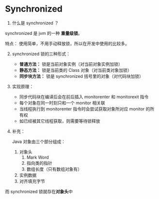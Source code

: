 # Synchronized
1. 什么是 synchronized ？

synchronized 是 jvm 的一种 **重量级锁**。

特点： 使用简单，不用手动释放锁，所以在开发中使用的比较多。

2. synchronized 锁的三种形式：

   - **普通方法：** 锁是当前对象实例（对当前对象实例加锁）
   - **静态方法：** 锁是当前类的 Class 对象（对当前类对象加锁）
   - **同步块方法：** 锁是 synchronized 括号里的对象（对代码块加锁）

3. 实现原理：

    - 同步代码块在编译后会在前后插入 monitorenter 和 monitorexit 指令
    - 每个对象在同一时刻只和一个 monitor 相关联
    - 当线程执行到 monitorenter 指令时会尝试获取对象所对应 monitor 的所有权
    - 如已经被其它线程获取，则需要等待锁释放

4. 补充：
   
   Java 对象由三个部分组成：
   1. 对象头
      1. Mark Word
      2. 指向类的指针
      3. 数组长度（只有数组对象有）
   2. 实例数据
   3. 对齐填充字节

而 synchronized 锁就存在**对象头**中




